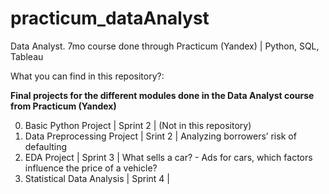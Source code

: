 # practicum_dataAnalyst
Data Analyst. 7mo course done through Practicum (Yandex) | Python, SQL, Tableau


What you can find in this repository?:

**Final projects for the different modules done in the Data Analyst course from Practicum (Yandex)**

0. Basic Python Project | Sprint 2 | (Not in this repository)
1. Data Preprocessing Project | Srint 2 | Analyzing borrowers’ risk of defaulting
2. EDA Project | Sprint 3 | What sells a car? - Ads for cars, which factors influence the price of a vehicle?
3. Statistical Data Analysis | Sprint 4 | 
